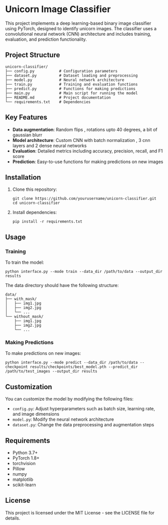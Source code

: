 # Unicorn Image Classifier

This project implements a deep learning-based binary image classifier using PyTorch, designed to identify unicorn images. The classifier uses a convolutional neural network (CNN) architecture and includes training, evaluation, and prediction functionality.

## Project Structure

```
unicorn-classifier/
├── config.py           # Configuration parameters
├── dataset.py          # Dataset loading and preprocessing
├── model.py            # Neural network architecture
├── train.py            # Training and evaluation functions
├── predict.py          # Functions for making predictions
├── main.py             # Main script for running the model
├── README.md           # Project documentation
└── requirements.txt    # Dependencies
```

## Key Features

- **Data augmentation**: Random flips , rotations upto 40 degrees, a bit of gaussian blurr
- **Model architecture**: Custom CNN with batch normalization , 3 cnn layers and 2 dense neural networks
- **Evaluation**: Detailed metrics including accuracy, precision, recall, and F1 score
- **Prediction**: Easy-to-use functions for making predictions on new images

## Installation

1. Clone this repository:
   ```
   git clone https://github.com/yourusername/unicorn-classifier.git
   cd unicorn-classifier
   ```

2. Install dependencies:
   ```
   pip install -r requirements.txt
   ```

## Usage

### Training

To train the model:

```
python interface.py --mode train --data_dir /path/to/data --output_dir results
```

The data directory should have the following structure:
```
data/
├── with_mask/          
│   ├── img1.jpg
│   ├── img2.jpg
│   └── ...
└── without_mask/      
    ├── img1.jpg
    ├── img2.jpg
    └── ...
```

### Making Predictions

To make predictions on new images:

```
python interface.py --mode predict --data_dir /path/to/data --checkpoint results/checkpoints/best_model.pth --predict_dir /path/to/test_images --output_dir results
```

## Customization

You can customize the model by modifying the following files:

- `config.py`: Adjust hyperparameters such as batch size, learning rate, and image dimensions
- `model.py`: Modify the neural network architecture
- `dataset.py`: Change the data preprocessing and augmentation steps

## Requirements

- Python 3.7+
- PyTorch 1.8+
- torchvision
- Pillow
- numpy
- matplotlib
- scikit-learn

## License

This project is licensed under the MIT License - see the LICENSE file for details.
